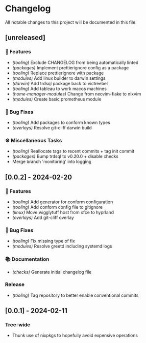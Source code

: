 # Changelog

All notable changes to this project will be documented in this file.

## [unreleased]

### 🚀 Features

- *(tooling)* Exclude CHANGELOG from being automatically linted
- *(packages)* Implement prettierignore config as a package
- *(tooling)* Replace prettierignore with package
- *(modules)* Add linux builder to darwin settings
- *(darwin)* Add trdsql package back to victreebel
- *(tooling)* Add tableau to work macos machines
- *(home-manager-modules)* Change from neovim-flake to nixvim
- *(modules)* Create basic prometheus module

### 🐛 Bug Fixes

- *(tooling)* Add packages to conform known types
- *(overlays)* Resolve git-cliff darwin build

### ⚙️ Miscellaneous Tasks

- *(tooling)* Reallocate tags to recent commits + tag init commit
- *(packages)* Bump trdsql to v0.20.0 + disable checks
- Merge branch 'monitoring' into logging

## [0.0.2] - 2024-02-20

### 🚀 Features

- *(tooling)* Add generator for conform configuration
- *(tooling)* Add conform config file to gitignore
- *(linux)* Move wigglytuff host from xfce to hyprland
- *(overlays)* Add git-cliff overlay

### 🐛 Bug Fixes

- *(tooling)* Fix missing type of fix
- *(modules)* Resolve greetd including systemd logs

### 📚 Documentation

- *(checks)* Generate initial changelog file

### Release

- *(tooling)* Tag repository to better enable conventional commits

## [0.0.1] - 2024-02-11

### Tree-wide

- Thunk use of nixpkgs to hopefully avoid expensive operations

<!-- generated by git-cliff -->
